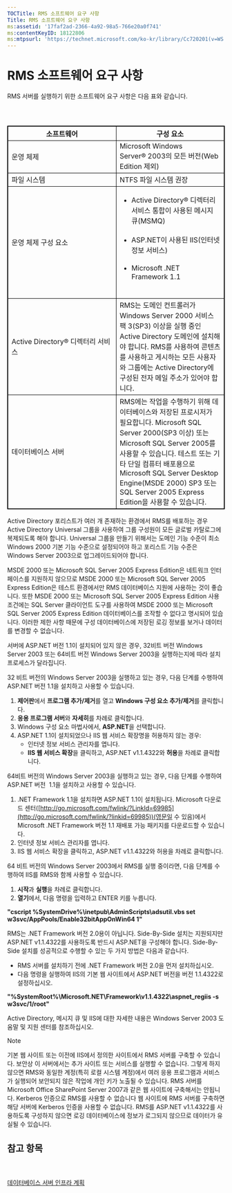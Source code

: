 ```yaml
---
TOCTitle: RMS 소프트웨어 요구 사항
Title: RMS 소프트웨어 요구 사항
ms:assetid: '17faf2ad-2366-4a92-98a5-766e20a0f741'
ms:contentKeyID: 18122806
ms:mtpsurl: 'https://technet.microsoft.com/ko-kr/library/Cc720201(v=WS.10)'
---
```


RMS 소프트웨어 요구 사항
========================

RMS 서버를 실행하기 위한 소프트웨어 요구 사항은 다음 표와 같습니다.

###  

 
<table style="border:1px solid black;">
<colgroup>
<col width="50%" />
<col width="50%" />
</colgroup>
<thead>
<tr class="header">
<th style="border:1px solid black;" >소프트웨어</th>
<th style="border:1px solid black;" >구성 요소</th>
</tr>
</thead>
<tbody>
<tr class="odd">
<td style="border:1px solid black;">운영 체제</td>
<td style="border:1px solid black;">Microsoft Windows Server® 2003의 모든 버전(Web Edition 제외)</td>
</tr>
<tr class="even">
<td style="border:1px solid black;">파일 시스템</td>
<td style="border:1px solid black;">NTFS 파일 시스템 권장</td>
</tr>
<tr class="odd">
<td style="border:1px solid black;">운영 체제 구성 요소</td>
<td style="border:1px solid black;"><ul>
<li>Active Directory® 디렉터리 서비스 통합이 사용된 메시지 큐(MSMQ)<br />
<br />
</li>
<li>ASP.NET이 사용된 IIS(인터넷 정보 서비스)<br />
<br />
</li>
<li>Microsoft .NET Framework 1.1<br />
<br />
</li>
</ul></td>
</tr>
<tr class="even">
<td style="border:1px solid black;">Active Directory® 디렉터리 서비스</td>
<td style="border:1px solid black;">RMS는 도메인 컨트롤러가 Windows Server 2000 서비스 팩 3(SP3) 이상을 실행 중인 Active Directory 도메인에 설치해야 합니다. RMS를 사용하여 콘텐츠를 사용하고 게시하는 모든 사용자와 그룹에는 Active Directory에 구성된 전자 메일 주소가 있어야 합니다.</td>
</tr>
<tr class="odd">
<td style="border:1px solid black;">데이터베이스 서버</td>
<td style="border:1px solid black;">RMS에는 작업을 수행하기 위해 데이터베이스와 저장된 프로시저가 필요합니다. Microsoft SQL Server 2000(SP3 이상) 또는 Microsoft SQL Server 2005를 사용할 수 있습니다. 테스트 또는 기타 단일 컴퓨터 배포용으로 Microsoft SQL Server Desktop Engine(MSDE 2000) SP3 또는 SQL Server 2005 Express Edition을 사용할 수 있습니다.</td>
</tr>
</tbody>
</table>
  
Active Directory 포리스트가 여러 개 존재하는 환경에서 RMS를 배포하는 경우 Active Directory Universal 그룹을 사용하여 그룹 구성원이 모든 글로벌 카탈로그에 복제되도록 해야 합니다. Universal 그룹을 만들기 위해서는 도메인 기능 수준이 최소 Windows 2000 기본 기능 수준으로 설정되어야 하고 포리스트 기능 수준은 Windows Server 2003으로 업그레이드되어야 합니다.
  
MSDE 2000 또는 Microsoft SQL Server 2005 Express Edition은 네트워크 인터페이스를 지원하지 않으므로 MSDE 2000 또는 Microsoft SQL Server 2005 Express Edition은 테스트 환경에서만 RMS 데이터베이스 지원에 사용하는 것이 좋습니다. 또한 MSDE 2000 또는 Microsoft SQL Server 2005 Express Edition 사용 조건에는 SQL Server 클라이언트 도구를 사용하여 MSDE 2000 또는 Microsoft SQL Server 2005 Express Edition 데이터베이스를 조작할 수 없다고 명시되어 있습니다. 이러한 제한 사항 때문에 구성 데이터베이스에 저장된 로깅 정보를 보거나 데이터를 변경할 수 없습니다.
  
서버에 ASP.NET 버전 1.1이 설치되어 있지 않은 경우, 32비트 버전 Windows Server 2003 또는 64비트 버전 Windows Server 2003을 실행하는지에 따라 설치 프로세스가 달라집니다.
  
32 비트 버전의 Windows Server 2003을 실행하고 있는 경우, 다음 단계를 수행하여 ASP.NET 버전 1.1을 설치하고 사용할 수 있습니다.
  
1.  **제어판**에서 **프로그램 추가/제거**를 열고 **Windows 구성 요소 추가/제거**를 클릭합니다.  
2.  **응용 프로그램 서버**와 **자세히**를 차례로 클릭합니다.  
3.  Windows 구성 요소 마법사에서, **ASP.NET**을 선택합니다.  
4.  ASP.NET 1.1이 설치되었으나 IIS 웹 서비스 확장명을 허용하지 않는 경우:  
    -   인터넷 정보 서비스 관리자를 엽니다.  
    -   **IIS 웹 서비스 확장**을 클릭하고, ASP.NET v1.1.4322와 **허용**을 차례로 클릭합니다.
  
64비트 버전의 Windows Server 2003을 실행하고 있는 경우, 다음 단계를 수행하여 ASP.NET 버전  1.1을 설치하고 사용할 수 있습니다.
  
1.  .NET Framework 1.1을 설치하면 ASP.NET 1.1이 설치됩니다. Microsoft 다운로드 센터([http://go.microsoft.com/fwlink/?LinkId=69985](http://go.microsoft.com/fwlink/?linkid=69985))(영문일 수 있음)에서 Microsoft .NET Framework 버전 1.1 재배포 가능 패키지를 다운로드할 수 있습니다.  
2.  인터넷 정보 서비스 관리자를 엽니다.  
3.  IIS 웹 서비스 확장을 클릭하고, ASP.NET v1.1.4322와 허용을 차례로 클릭합니다.
  
64 비트 버전의 Windows Server 2003에서 RMS를 실행 중이라면, 다음 단계를 수행하여 IIS를 RMS와 함께 사용할 수 있습니다.
  
1.  **시작**과 **실행**을 차례로 클릭합니다.  
2.  **열기**에서, 다음 명령을 입력하고 ENTER 키를 누릅니다.
  
**"cscript %SystemDrive%\\inetpub\\AdminScripts\\adsutil.vbs set w3svc/AppPools/Enable32bitAppOnWin64 1"**
  
RMS는 .NET Framework 버전 2.0용이 아닙니다. Side-By-Side 설치는 지원되지만 ASP.NET v1.1.4322를 사용하도록 반드시 ASP.NET을 구성해야 합니다. Side-By-Side 설치를 성공적으로 수행할 수 있는 두 가지 방법은 다음과 같습니다.
  
-   RMS 서버를 설치하기 전에 .NET Framework 버전 2.0을 먼저 설치하십시오.  
-   다음 명령을 실행하여 IIS의 기본 웹 사이트에서 ASP.NET 버전을 버전 1.1.4322로 설정하십시오.
  
**"%SystemRoot%\\Microsoft.NET\\Framework\\v1.1.4322\\aspnet\_regiis -s w3svc/1/root"**
  
Active Directory, 메시지 큐 및 IIS에 대한 자세한 내용은 Windows Server 2003 도움말 및 지원 센터를 참조하십시오.
  
> [!Note]  
> 기본 웹 사이트 또는 이전에 IIS에서 정의한 사이트에서 RMS 서버를 구축할 수 있습니다. 보안상 이 서버에서는 추가 사이트 또는 서비스를 실행할 수 없습니다. 그렇게 하지 않으면 RMS와 동일한 계정(특히 로컬 시스템 계정)에서 여러 응용 프로그램과 서비스가 실행되어 보안되지 않은 작업에 개인 키가 노출될 수 있습니다. RMS 서버를 Microsoft Office SharePoint Server 2007과 같은 웹 사이트에 구축해서는 안됩니다. Kerberos 인증으로 RMS를 사용할 수 없습니다 웹 사이트에 RMS 서버를 구축하면 해당 서버에 Kerberos 인증을 사용할 수 없습니다. RMS를 ASP.NET v1.1.4322를 사용하도록 구성하지 않으면 로깅 데이터베이스에 정보가 로그되지 않으므로 데이터가 유실될 수 있습니다. 
  
참고 항목  
---------
  
####  
  
[데이터베이스 서버 인프라 계획](https://technet.microsoft.com/b12354bd-3143-4d1f-b5aa-450c4550653c)
